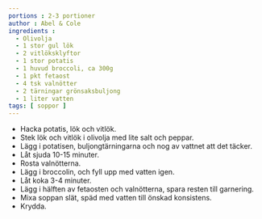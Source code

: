 ```yaml
---
portions : 2-3 portioner
author : Abel & Cole
ingredients :
  - Olivolja
  - 1 stor gul lök
  - 2 vitlöksklyftor
  - 1 stor potatis
  - 1 huvud broccoli, ca 300g
  - 1 pkt fetaost
  - 4 tsk valnötter
  - 2 tärningar grönsaksbuljong
  - 1 liter vatten
tags: [ soppor ]
---
```

* Hacka potatis, lök och vitlök.
* Stek lök och vitlök i olivolja med lite salt och peppar.
* Lägg i potatisen, buljongtärningarna och nog av vattnet att det täcker.
* Låt sjuda 10-15 minuter.
* Rosta valnötterna.
* Lägg i broccolin, och fyll upp med vatten igen.
* Låt koka 3-4 minuter.
* Lägg i hälften av fetaosten och valnötterna, spara resten till garnering.
* Mixa soppan slät, späd med vatten till önskad konsistens.
* Krydda.
